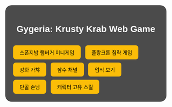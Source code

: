 <!DOCTYPE html>
<html lang="ko">
<head>
  <meta charset="UTF-8" />
  <meta name="viewport" content="width=device-width, initial-scale=1.0" />
  <title>Gygeria: Krusty Krab Web Game</title>
  <style>
    body {
      margin: 0;
      font-family: 'Comic Sans MS', cursive, sans-serif;
      background: url('krustykrab_bg.jpg') no-repeat center center fixed;
      background-size: cover;
      color: white;
    }
    .container {
      max-width: 960px;
      margin: auto;
      padding: 20px;
      background-color: rgba(0, 0, 0, 0.7);
      border-radius: 20px;
    }
    h1 {
      text-align: center;
    }
    .section {
      margin-top: 30px;
    }
    button {
      margin: 5px;
      padding: 10px 20px;
      font-size: 16px;
      border: none;
      border-radius: 8px;
      background-color: #fbbd08;
      color: black;
      cursor: pointer;
    }
    button:hover {
      background-color: #f2711c;
    }
  </style>
</head>
<body>
  <div class="container">
    <h1>Gygeria: Krusty Krab Web Game</h1>
    <div id="game">
      <!-- 메인 게임 메뉴 및 상태 출력 -->
    </div>
    <div class="section">
      <button onclick="playBurgerGame()">스폰지밥 햄버거 미니게임</button>
      <button onclick="playPlanktonGame()">플랑크톤 침략 게임</button>
      <button onclick="openEnhanceGacha()">강화 가챠</button>
      <button onclick="runIdleMode()">잠수 채널</button>
      <button onclick="viewAchievements()">업적 보기</button>
      <button onclick="showLoyalCustomers()">단골 손님</button>
      <button onclick="useCharacterSkill()">캐릭터 고유 스킬</button>
    </div>
  </div>

  <audio id="bgm" loop autoplay>
    <source src="bgm.mp3" type="audio/mpeg" />
  </audio>
  <audio id="effect">
    <source src="effect.mp3" type="audio/mpeg" />
  </audio>

  <script type="module">
    // Firebase 연동
    import { initializeApp } from "https://www.gstatic.com/firebasejs/10.7.1/firebase-app.js";
    import { getDatabase, ref, set, get, child, update } from "https://www.gstatic.com/firebasejs/10.7.1/firebase-database.js";

    const firebaseConfig = {
      apiKey: "YOUR_API_KEY_HERE",
      authDomain: "gygeria-9f319.firebaseapp.com",
      databaseURL: "https://gygeria-9f319-default-rtdb.firebaseio.com",
      projectId: "gygeria-9f319",
      storageBucket: "gygeria-9f319.appspot.com",
      messagingSenderId: "570080414698",
      appId: "YOUR_APP_ID_HERE"
    };

    const app = initializeApp(firebaseConfig);
    const db = getDatabase(app);

    // 게임 관련 함수들 간략 예시 (실제 내용은 기능에 맞게 세부 구현 필요)
    function playBurgerGame() {
      alert("[스폰지밥 햄버거 게임] 시간 내에 재료를 조합하세요!");
      // 게임 로직 구현 필요
    }

    function playPlanktonGame() {
      alert("[플랑크톤 침략 게임] 플랑크톤을 막아주세요!");
      // AI 패턴 기반 방어 구현 필요
    }

    function openEnhanceGacha() {
      alert("[강화 가챠] 강화석 혹은 축복 아이템 획득!");
      // 강화 시스템, 확률, 실패 등 적용 필요
    }

    function runIdleMode() {
      alert("[잠수 채널] 황금 스폰지밥이 코인을 생산합니다 (1시간마다 1코인)");
      // 타이머 기반 수동 코인 지급 구현
    }

    function viewAchievements() {
      alert("[업적 시스템] 업적을 달성해보세요!");
      // 업적 조건 확인 및 보상 시스템 필요
    }

    function showLoyalCustomers() {
      alert("[단골 손님] 특별한 손님 등장! 코인을 보상으로 획득하세요.");
      // 등장 확률 및 보상 처리
    }

    function useCharacterSkill() {
      alert("[캐릭터 스킬] 캐릭터 고유 능력을 발동합니다!");
      // 캐릭터별 스킬 효과 발동 구현 필요
    }
  </script>
</body>
</html>
